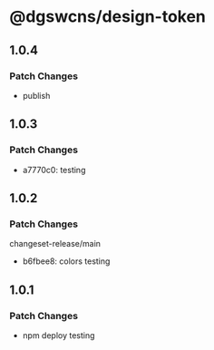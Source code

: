 # @dgswcns/design-token

## 1.0.4

### Patch Changes

-   publish

## 1.0.3

### Patch Changes

-   a7770c0: testing

## 1.0.2

### Patch Changes

changeset-release/main

-   b6fbee8: colors testing

## 1.0.1

### Patch Changes

-   npm deploy testing

